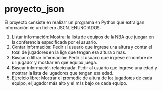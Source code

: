 # proyecto_json
El proyecto consiste en realizar un programa en Python que extraigan información de un fichero JSON.
ENUNCIADOS:
1. Listar información: Mostrar la lista de equipos de la NBA que juegan en la conferencia especificada por el usuario.
2. Contar información: Pedir al usuario que ingrese una altura y contar el total de jugadores en la liga que tengan esa altura o mas.
3. Buscar o filtrar información: Pedir al usuario que ingrese el nombre de un jugador y mostrar en qué equipo juega.
4. Buscar información relacionada: Pedir al usuario que ingrese una edad y mostrar la lista de jugadores que tengan esa edad.
5. Ejercicio libre: Mostrar el promedio de altura de los jugadores de cada equipo, el jugador más alto y el más bajo de cada equipo.
